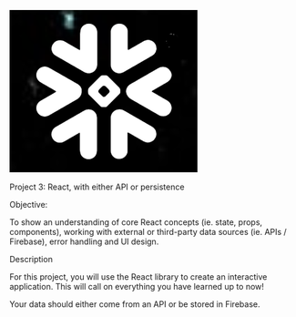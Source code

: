 ![word party logo](./public/favvicon.ico )

Project 3: React, with either API or persistence

Objective:

To show an understanding of core React concepts (ie. state, props, components), working with external or third-party data sources (ie. APIs / Firebase), error handling and UI design.

Description

For this project, you will use the React library to create an interactive application. This will call on everything you have learned up to now!

Your data should either come from an API or be stored in Firebase.
